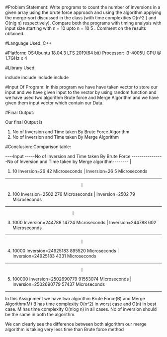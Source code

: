 #Problem Statement: 
Write programs to count the number of inversions in a given array using the brute force
approach and using the algorithm applying the merge-sort discussed in the class (with time
complexities O(n^2 ) and O(nlg n) respectively). Compare both the programs with timing
analysis with input size starting with n = 10 upto n = 10 5 . Comment on the results obtained.

#Language Used: 
C++


#Platform:
OS:Ubuntu 18.04.3 LTS 2019(64 bit)
Processor: i3-4005U CPU @ 1.7GHz x 4

#Library Used:

include <chrono>
include <vector>
include <fstream>
include <iostream> 




#Input Of Program:
In this program we have have taken vector to store our input and we have given input to the vector by using random function
and we have used two algorithm Brute force and Merge Algorithm and we have given them input vector which contain our Data. 


#Final Output:

Our final Output is 
1. No of Inversion and Time taken By Brute Force Algorithm.
2. No of Inversion and Time taken By Merge Algorithm
 
#Conclusion:
Comparison table:

									                       
----Input -----No of Inversion and Time taken By Brute Force ----------------No of Inversion and Time taken by Merge algorithm--------
				    				  |	
1. 10	    Inversion=26	42 Microseconds			  |	Inversion=26		5 Microseconds
---------------------------------------------------------------------------------------------------------------------------------------	
				        			  |
2. 100      Inversion=2502	276 Microseconds		  |	Inversion=2502		79 Microseconds 
---------------------------------------------------------------------------------------------------------------------------------------
				  				  |	
3. 1000     Inversion=244788	14724 Microseconds		  |	Inversion=244788	602 Microseconds 
---------------------------------------------------------------------------------------------------------------------------------------
				        			  |
4. 10000    Inversion=24925183	895520 Microseconds		  |	Inversion=24925183	4331 Microseconds 
---------------------------------------------------------------------------------------------------------------------------------------
				        			  |	
5. 100000   Inversion=2502690779   91553074 Microseconds	  |	Inversion=2502690779	57437 Microseconds 
---------------------------------------------------------------------------------------------------------------------------------------		

In this Assignment we have two algorithm Brute Force(B) and Merge Algorithm(M) 
B has time complexity O(n^2) in worst case and O(n) in best case.
M has time complexity O(nlog n) in all cases.
No of inversion should be the same in both the algorithm.

We can clearly see the difference between both algorithm our merge algorithm is taking very less time than Brute force method
 
